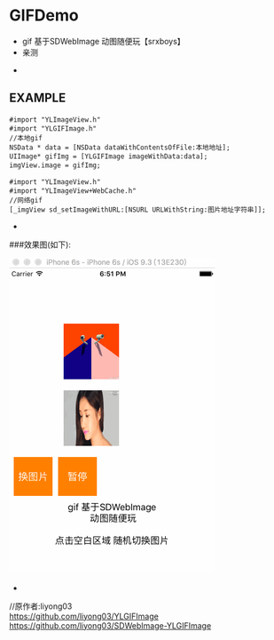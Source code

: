 # GIFDemo
* gif 基于SDWebImage 动图随便玩【srxboys】
* 亲测 

-
## EXAMPLE
```objc
#import "YLImageView.h"
#import "YLGIFImage.h"
//本地gif
NSData * data = [NSData dataWithContentsOfFile:本地地址];
UIImage* gifImg = [YLGIFImage imageWithData:data];
imgView.image = gifImg;
```

```objc
#import "YLImageView.h"
#import "YLImageView+WebCache.h"
//网络gif
[_imgView sd_setImageWithURL:[NSURL URLWithString:图片地址字符串]];
```
-

###效果图(如下):

![srxboys_RXGifDemo](https://github.com/srxboys/GIFDemo/blob/master/gifDemo.gif) 

-


//原作者:liyong03 <br />
https://github.com/liyong03/YLGIFImage <br />
https://github.com/liyong03/SDWebImage-YLGIFImage
